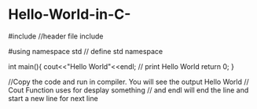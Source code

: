 # Hello-World-in-C-

#include<iostream>   //header file include
  
#using namespace std    // define std namespace 

int main(){
    cout<<"Hello World"<<endl;   // print Hello World
    return 0;
}

//Copy the code and run in compiler. You will see the output Hello World
// Cout Function uses for desplay something 
// and endl will end the line and start a new line for next line


